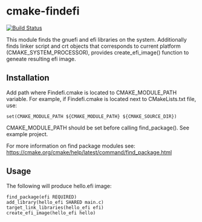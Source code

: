 # cmake-findefi
[![Build Status](https://travis-ci.org/mradugin/cmake-findefi.svg?branch=master)](https://travis-ci.org/mradugin/cmake-findefi)

This module finds the gnuefi and efi libraries on the system.
Additionally finds linker script and crt objects that corresponds to current
platform (CMAKE_SYSTEM_PROCESSOR), provides create_efi_image() function
to geneate resulting efi image.

## Installation

Add path where Findefi.cmake is located to CMAKE_MODULE_PATH variable.
For example, if Findefi.cmake is located next to CMakeLists.txt file, use:

```
set(CMAKE_MODULE_PATH ${CMAKE_MODULE_PATH} ${CMAKE_SOURCE_DIR})
```

CMAKE_MODULE_PATH should be set before calling find_package().
See example project.

For more information on find package modules see:
https://cmake.org/cmake/help/latest/command/find_package.html

## Usage

The following will produce hello<arch>.efi image:

```
find_package(efi REQUIRED)
add_library(hello_efi SHARED main.c)
target_link_libraries(hello_efi efi)
create_efi_image(hello_efi hello)
```
